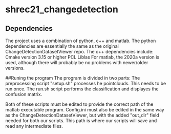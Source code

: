 # shrec21_changedetection

## Dependencies
The project uses a combination of python, c++ and matlab.
The python dependencies are essentially the same as the original ChangeDetectionDatasetViewer repo.
The c++ dependencies include:
Cmake version 3.15 or higher
PCL
Liblas
For matlab, the 2020a version is used, although there will probably be no problems with newer/older versions.

##Runing the program
The program is divided in two parts:
The preprocessing script "setup.sh" processes he pointclouds. This needs to be run once.
The run.sh script performs the classification and displayes the confusion matrix.

Both of these scripts must be edited to provide the correct path of the matlab executable program.
Config.ini must also be edited in the same way as the ChangeDetectionDatasetViewer, but with the added "out_dir" field needed for both our scripts. This path is where our scripts will save and read any intermediate files.

